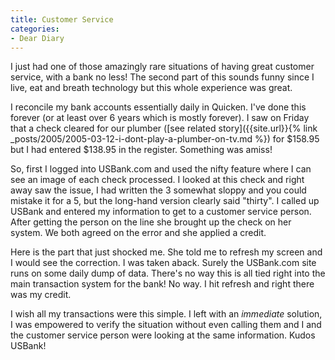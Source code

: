 ```yaml
---
title: Customer Service
categories:
- Dear Diary
---
```


I just had one of those amazingly rare situations of having great customer service, with a bank no less! The second part of this sounds funny since I live, eat and breath technology but this whole experience was great.

I reconcile my bank accounts essentially daily in Quicken. I've done this forever (or at least over 6 years which is mostly forever). I saw on Friday that a check cleared for our plumber ([see related story]({{site.url}}{% link _posts/2005/2005-03-12-i-dont-play-a-plumber-on-tv.md %}) for $158.95 but I had entered $138.95 in the register. Something was amiss!

So, first I logged into USBank.com and used the nifty feature where I can see an image of each check processed. I looked at this check and right away saw the issue, I had written the 3 somewhat sloppy and you could mistake it for a 5, but the long-hand version clearly said "thirty". I called up USBank and entered my information to get to a customer service person. After getting the person on the line she brought up the check on her system. We both agreed on the error and she applied a credit.

Here is the part that just shocked me. She told me to refresh my screen and I would see the correction. I was taken aback. Surely the USBank.com site runs on some daily dump of data. There's no way this is all tied right into the main transaction system for the bank! No way. I hit refresh and right there was my credit.

I wish all my transactions were this simple. I left with an _immediate_ solution, I was empowered to verify the situation without even calling them and I and the customer service person were looking at the same information. Kudos USBank!
